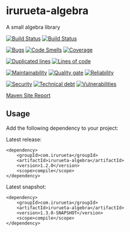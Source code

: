 # irurueta-algebra
A small algebra library

[![Build Status](https://github.com/albertoirurueta/irurueta-algebra/actions/workflows/master.yml/badge.svg)](https://github.com/albertoirurueta/irurueta-algebra/actions)
[![Build Status](https://github.com/albertoirurueta/irurueta-algebra/actions/workflows/develop.yml/badge.svg)](https://github.com/albertoirurueta/irurueta-algebra/actions)

[![Bugs](https://sonarcloud.io/api/project_badges/measure?project=albertoirurueta_irurueta-algebra&metric=bugs)](https://sonarcloud.io/dashboard?id=albertoirurueta_irurueta-algebra)
[![Code Smells](https://sonarcloud.io/api/project_badges/measure?project=albertoirurueta_irurueta-algebra&metric=code_smells)](https://sonarcloud.io/dashboard?id=albertoirurueta_irurueta-algebra)
[![Coverage](https://sonarcloud.io/api/project_badges/measure?project=albertoirurueta_irurueta-algebra&metric=coverage)](https://sonarcloud.io/dashboard?id=albertoirurueta_irurueta-algebra)

[![Duplicated lines](https://sonarcloud.io/api/project_badges/measure?project=albertoirurueta_irurueta-algebra&metric=duplicated_lines_density)](https://sonarcloud.io/dashboard?id=albertoirurueta_irurueta-algebra)
[![Lines of code](https://sonarcloud.io/api/project_badges/measure?project=albertoirurueta_irurueta-algebra&metric=ncloc)](https://sonarcloud.io/dashboard?id=albertoirurueta_irurueta-algebra)

[![Maintainability](https://sonarcloud.io/api/project_badges/measure?project=albertoirurueta_irurueta-algebra&metric=sqale_rating)](https://sonarcloud.io/dashboard?id=albertoirurueta_irurueta-algebra)
[![Quality gate](https://sonarcloud.io/api/project_badges/measure?project=albertoirurueta_irurueta-algebra&metric=alert_status)](https://sonarcloud.io/dashboard?id=albertoirurueta_irurueta-algebra)
[![Reliability](https://sonarcloud.io/api/project_badges/measure?project=albertoirurueta_irurueta-algebra&metric=reliability_rating)](https://sonarcloud.io/dashboard?id=albertoirurueta_irurueta-algebra)

[![Security](https://sonarcloud.io/api/project_badges/measure?project=albertoirurueta_irurueta-algebra&metric=security_rating)](https://sonarcloud.io/dashboard?id=albertoirurueta_irurueta-algebra)
[![Technical debt](https://sonarcloud.io/api/project_badges/measure?project=albertoirurueta_irurueta-algebra&metric=sqale_index)](https://sonarcloud.io/dashboard?id=albertoirurueta_irurueta-algebra)
[![Vulnerabilities](https://sonarcloud.io/api/project_badges/measure?project=albertoirurueta_irurueta-algebra&metric=vulnerabilities)](https://sonarcloud.io/dashboard?id=albertoirurueta_irurueta-algebra)

[Maven Site Report](http://albertoirurueta.github.io/irurueta-algebra)

## Usage

Add the following dependency to your project:

Latest release:
```
<dependency>
    <groupId>com.irurueta</groupId>
    <artifactId>irurueta-algebra</artifactId>
    <version>1.2.0</version>
    <scope>compile</scope>
</dependency>
```

Latest snapshot:
```
<dependency>
    <groupId>com.irurueta</groupId>
    <artifactId>irurueta-algebra</artifactId>
    <version>1.3.0-SNAPSHOT</version>
    <scope>compile</scope>
</dependency>
```
